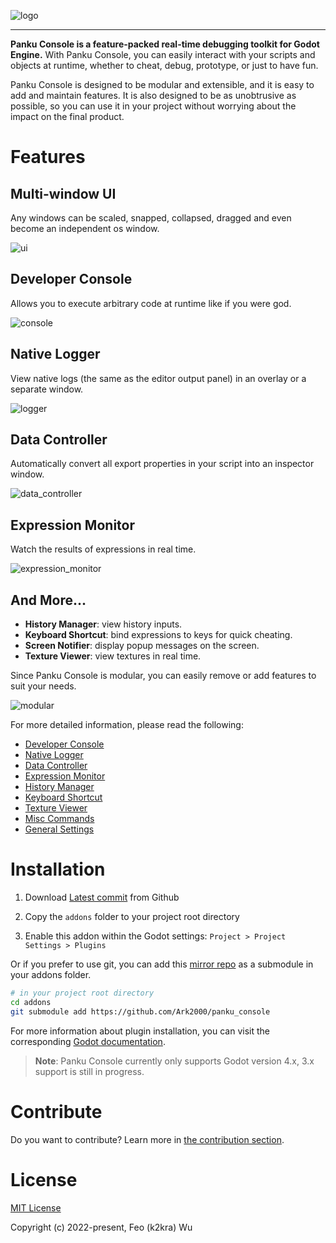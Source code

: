 ![logo](./docs/assets/logo.png)

---

**Panku Console is a feature-packed real-time debugging toolkit for Godot Engine.** With Panku Console, you can easily interact with your scripts and objects at runtime, whether to cheat, debug, prototype, or just to have fun.

Panku Console is designed to be modular and extensible, and it is easy to add and maintain features. It is also designed to be as unobtrusive as possible, so you can use it in your project without worrying about the impact on the final product.

# Features

## Multi-window UI

Any windows can be scaled, snapped, collapsed, dragged and even become an independent os window.

![ui](./docs/assets/ui.png)

## Developer Console

Allows you to execute arbitrary code at runtime like if you were god.

![console](./docs/assets/console.png)

## Native Logger

View native logs (the same as the editor output panel) in an overlay or a separate window.

![logger](./docs/assets/logger.png)

## Data Controller

Automatically convert all export properties in your script into an inspector window.

![data_controller](./docs/assets/data_controller.png)

## Expression Monitor

Watch the results of expressions in real time.

![expression_monitor](./docs/assets/expression_monitor.png)

## And More...

- **History Manager**: view history inputs. 
- **Keyboard Shortcut**: bind expressions to keys for quick cheating.
- **Screen Notifier**: display popup messages on the screen.
- **Texture Viewer**: view textures in real time.

Since Panku Console is modular, you can easily remove or add features to suit your needs. 

![modular](./docs/assets/modular.png)

For more detailed information, please read the following:

- [Developer Console](./docs/developer_console.md)
- [Native Logger](./docs/native_logger.md)
- [Data Controller](./docs/data_controller.md)
- [Expression Monitor](./docs/expression_monitor.md)
- [History Manager](./docs/history_manager.md)
- [Keyboard Shortcut](./docs/keyboard_shortcut.md)
- [Texture Viewer](./docs/texture_viewer.md)
- [Misc Commands](./docs/misc_commands.md)
- [General Settings](./docs/general_settings.md)

# Installation

1. Download [Latest commit](https://github.com/Ark2000/PankuConsole/archive/refs/heads/master.zip) from Github

2. Copy the `addons` folder to your project root directory

3. Enable this addon within the Godot settings: `Project > Project Settings > Plugins`

Or if you prefer to use git, you can add this [mirror repo](https://github.com/Ark2000/panku_console) as a submodule in your addons folder.

```bash
# in your project root directory
cd addons
git submodule add https://github.com/Ark2000/panku_console
```

For more information about plugin installation, you can visit the corresponding [Godot documentation](https://docs.godotengine.org/en/stable/tutorials/plugins/editor/installing_plugins.html).

> **Note**: Panku Console currently only supports Godot version 4.x, 3.x support is still in progress.

# Contribute

Do you want to contribute? Learn more in [the contribution section](./CONTRIBUTING.md).

# License

[MIT License](./LICENSE)

Copyright (c) 2022-present, Feo (k2kra) Wu
